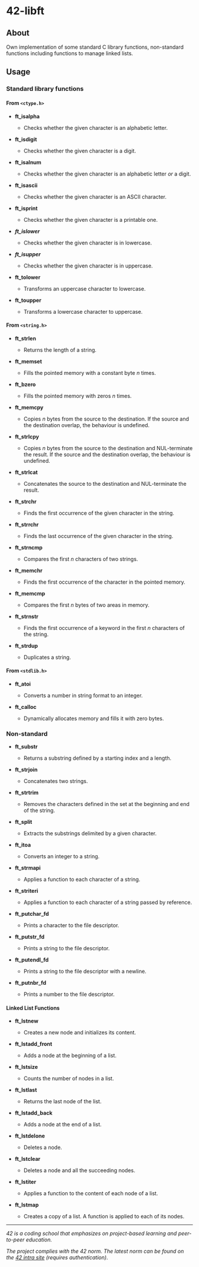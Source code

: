 # 42-libft

## About
Own implementation of some standard C library functions, non-standard functions including functions to manage linked lists.

<!--
## Getting started
### Prerequisites
### Installation
-->


## Usage

### Standard library functions
#### From `<ctype.h>`

- **ft_isalpha**
  - Checks whether the given character is an alphabetic letter.

- **ft_isdigit**
  - Checks whether the given character is a digit.

- **ft_isalnum**
  - Checks whether the given character is an alphabetic letter *or* a digit.

- **ft_isascii**
  - Checks whether the given character is an ASCII character.

- **ft_isprint**
  - Checks whether the given character is a printable one.

- ***ft_islower***
  - Checks whether the given character is in lowercase.

- ***ft_isupper***
  - Checks whether the given character is in uppercase.

- **ft_tolower**
  - Transforms an uppercase character to lowercase.

- **ft_toupper**
  - Transforms a lowercase character to uppercase.

#### From `<string.h>`

- **ft_strlen**
  - Returns the length of a string.

- **ft_memset**
  - Fills the pointed memory with a constant byte *n* times.

- **ft_bzero**
  - Fills the pointed memory with zeros *n* times.

- **ft_memcpy**
  - Copies *n* bytes from the source to the destination. If the source and the destination overlap, the behaviour is undefined.

- **ft_strlcpy**
  - Copies *n* bytes from the source to the destination and NUL-terminate the result. If the source and the destination overlap, the behaviour is undefined.

- **ft_strlcat**
  - Concatenates the source to the destination and NUL-terminate the result.

- **ft_strchr**
  - Finds the first occurrence of the given character in the string.

- **ft_strrchr**
  - Finds the last occurrence of the given character in the string.

- **ft_strncmp**
  - Compares the first *n* characters of two strings.

- **ft_memchr**
  - Finds the first occurrence of the character in the pointed memory.

- **ft_memcmp**
  - Compares the first *n* bytes of two areas in memory.

- **ft_strnstr**
  - Finds the first occurrence of a keyword in the first *n* characters of the string.

- **ft_strdup**
  - Duplicates a string.

#### From `<stdlib.h>`

- **ft_atoi**
  - Converts a number in string format to an integer.

- **ft_calloc**
  - Dynamically allocates memory and fills it with zero bytes.

### Non-standard

- **ft_substr**
  - Returns a substring defined by a starting index and a length.

- **ft_strjoin**
  - Concatenates two strings.

- **ft_strtrim**
  - Removes the characters defined in the set at the beginning and end of the string.

- **ft_split**
  - Extracts the substrings delimited by a given character.

- **ft_itoa**
  - Converts an integer to a string.

- **ft_strmapi**
  - Applies a function to each character of a string.

- **ft_striteri**
  - Applies a function to each character of a string passed by reference.

- **ft_putchar_fd**
  - Prints a character to the file descriptor.

- **ft_putstr_fd**
  - Prints a string to the file descriptor.

- **ft_putendl_fd**
  - Prints a string to the file descriptor with a newline.

- **ft_putnbr_fd**
  - Prints a number to the file descriptor.

#### Linked List Functions

- **ft_lstnew**
  - Creates a new node and initializes its content.

- **ft_lstadd_front**
  - Adds a node at the beginning of a list.

- **ft_lstsize**
  - Counts the number of nodes in a list.

- **ft_lstlast**
  - Returns the last node of the list.

- **ft_lstadd_back**
  - Adds a node at the end of a list.

- **ft_lstdelone**
  - Deletes a node.

- **ft_lstclear**
  - Deletes a node and all the succeeding nodes.

- **ft_lstiter**
  - Applies a function to the content of each node of a list.

- **ft_lstmap**
  - Creates a copy of a list. A function is applied to each of its nodes.


<!--## Roadmap-->
<!--## Contributing-->
<!--## License-->
<!--## Contact-->
<!--## Aknowledgements-->

---
*42 is a coding school that emphasizes on project-based learning and peer-to-peer education.*

*The project complies with the 42 norm. The latest norm can be found on the [42 intra site](https://meta.intra.42.fr/articles/the-norm-v4) (requires authentication)*.